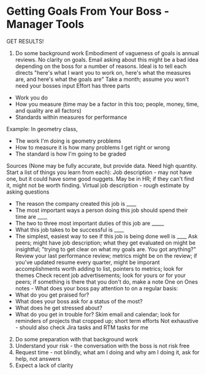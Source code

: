 # Getting Goals From Your Boss - Manager Tools

GET RESULTS!

1. Do some background work
Embodiment of vagueness of goals is annual reviews.  No clarity on goals.  Email asking about this might be a bad idea depending on the boss for a number of reasons.
Ideal is to tell each directs "here's what I want you to work on, here's what the measures are, and here's what the goals are"
Take a month; assume you won't need your bosses input
Effort has three parts
- Work you do
- How you measure (time may be a factor in this too; people, money, time, and quality are all factors)
- Standards within measures for performance

Example: In geometry class,
- The work I'm doing is geometry problems
- How to measure it is how many problems I get right or wrong
- The standard is how I'm going to be graded

Sources (None may be fully accurate, but provide data. Need high quantity. Start a list of things you learn from each):
Job description - may not have one, but it could have some good nuggets. May be in HR; if they can't find it, might not be worth finding.
Virtual job description - rough estimate by asking questions
  - The reason the company created this job is ____
  - The most important ways a person doing this job should spend their time are ____
  - The two to three most important duties of this job are _____
  - What this job takes to be successful is ____
  - The simplest, easiest way to see if this job is being done well is ____
Ask peers; might have job description; what they get evaluated on might be insightful; "trying to get clear on what my goals are.  You got anything?"
Review your last performance review; metrics might be on the review; if you've updated resume every quarter, might be imporant accomplishments worth adding to list, pointers to metrics; look for themes
Check recent job advertisements; look for yours or for your peers; if something is there that you don't do, make a note
One on Ones notes - What does your boss pay attention to on a regular basis: 
  - What do you get praised for?
  - What does your boss ask for a status of the most?
  - What does he get stressed about?
  - What do you get in trouble for?
Skim email and calendar; look for reminders of projects that cropped up; short term efforts
Not exhaustive - should also check Jira tasks and RTM tasks for me

2. Do some preparation with that background work
3. Understand your risk - the conversation with the boss is not risk free
4. Request time - not blindly, what am I doing and why am I doing it, ask for help, not answers
5. Expect a lack of clarity
